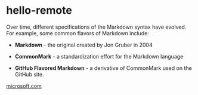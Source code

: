 # hello-remote
Over time, different specifications of the Markdown syntax have evolved. For example, some common flavors of Markdown include:

* **Markdown** - the original created by Jon Gruber in 2004

* **CommonMark** - a standardization effort for the Markdown language

* **GitHub Flavored Markdown** - a derivative of CommonMark used on the GitHub site.

[microsoft.com](https://www.microsoft.com)
